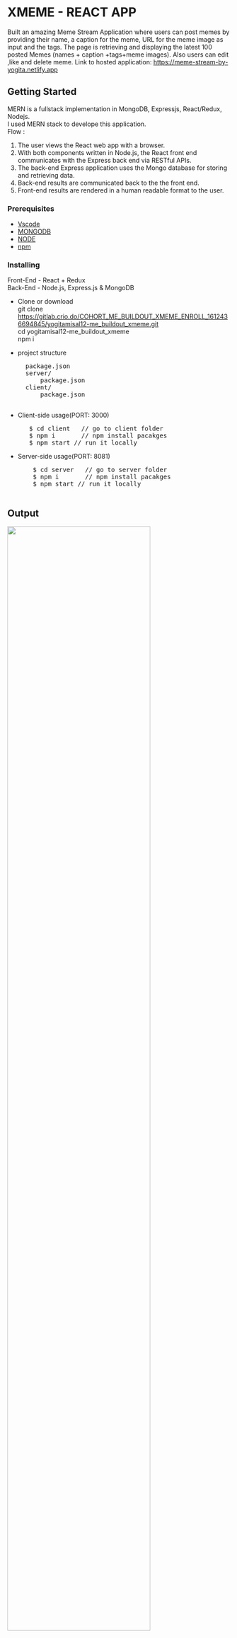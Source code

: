 # XMEME - REACT APP 

Built an amazing Meme Stream Application where users can post memes by providing their name, a caption for the meme, URL for the meme image as input and the tags.
The page is retrieving and displaying the latest 100 posted Memes (names + caption +tags+meme images). Also users can edit ,like and delete meme.
Link to hosted application:
https://meme-stream-by-yogita.netlify.app
## Getting Started
MERN is a fullstack implementation in MongoDB, Expressjs, React/Redux, Nodejs.<br/>
I used MERN stack to develope this application. <br/>
 Flow :
1. The user views the React web app with a browser.
2. With both components written in Node.js, the React front end communicates with the Express back end via RESTful APIs.
3. The back-end Express application uses the Mongo database for storing and retrieving data.
4. Back-end results are communicated back to the the front end.
5. Front-end results are rendered in a human readable format to the user.

### Prerequisites
* [Vscode](https://code.visualstudio.com/docs) 
* [MONGODB](https://gist.github.com/nrollr/9f523ae17ecdbb50311980503409aeb3)
* [NODE](https://nodejs.org/en/download/)
* [npm](https://nodejs.org/en/download/package-manager/)

### Installing
Front-End - React + Redux <br/>
Back-End - Node.js, Express.js & MongoDB 
* Clone or download <br/>
        git clone https://gitlab.crio.do/COHORT_ME_BUILDOUT_XMEME_ENROLL_1612436694845/yogitamisal12-me_buildout_xmeme.git <br/>
        cd yogitamisal12-me_buildout_xmeme    <br/>
        npm i
* project structure <br/>
    <pre>
    package.json
    server/
        package.json 
    client/         
        package.json  
   </pre>

* Client-side usage(PORT: 3000)
  <pre>
     $ cd client   // go to client folder
     $ npm i       // npm install pacakges
     $ npm start // run it locally
  </pre>
* Server-side usage(PORT: 8081)
    <pre>
      $ cd server   // go to server folder
      $ npm i       // npm install pacakges
      $ npm start // run it locally
    </pre>


## Output
  
<p>
<img width=80% src="file:///home/yogita/Pictures/XMEME.png">
</p> 



## Deployment

Deploy Server to [Heroku](https://id.heroku.com/login)
<pre>
$ npm i -g heroku
$ heroku login
...
$ heroku create
$ npm start heroku:add <your-super-amazing-heroku-app>
// remember to run this command in the root level, not the server level, so if you follow the documentation along, you may need to do `cd ..`
$ pwd
/Users/<your-name>/mern
$ npm start deploy:heroku
</pre>
Deploy client to [Netlify](https://app.netlify.com/?_ga=2.163889273.750743403.1613204695-17519724.1613204695)
<pre>
$ npm start build // this will compile the react code using webpack and generate a folder called build in the root level
$ npm start // this will run the files in docs, this behavior is exactly the same how gh-pages will run your static site
</pre>
## Built With
* [Material UI](https://material-ui.com/)  -Material-UI is a simple and customizable component library to build faster, beautiful, and more accessible React applications.
 If you want to learn more about it click [here](https://github.com/mui-org/material-ui)

